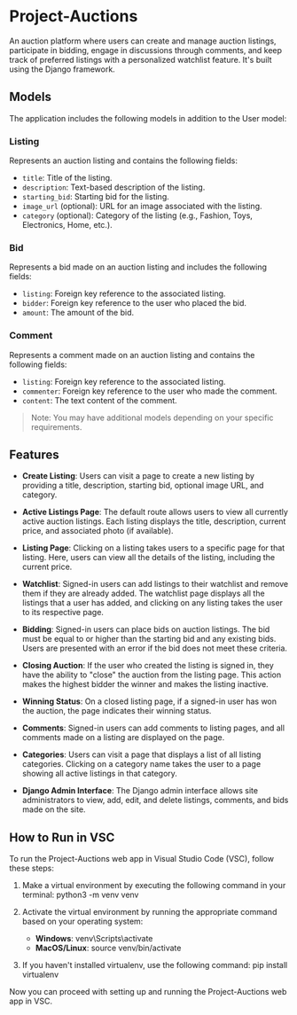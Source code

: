 # Project-Auctions

An auction platform where users can create and manage auction listings, participate in bidding, engage in discussions through comments, and keep track of preferred listings with a personalized watchlist feature. It's built using the Django framework.

## Models

The application includes the following models in addition to the User model:

### Listing
Represents an auction listing and contains the following fields:

- `title`: Title of the listing.
- `description`: Text-based description of the listing.
- `starting_bid`: Starting bid for the listing.
- `image_url` (optional): URL for an image associated with the listing.
- `category` (optional): Category of the listing (e.g., Fashion, Toys, Electronics, Home, etc.).

### Bid
Represents a bid made on an auction listing and includes the following fields:

- `listing`: Foreign key reference to the associated listing.
- `bidder`: Foreign key reference to the user who placed the bid.
- `amount`: The amount of the bid.

### Comment
Represents a comment made on an auction listing and contains the following fields:

- `listing`: Foreign key reference to the associated listing.
- `commenter`: Foreign key reference to the user who made the comment.
- `content`: The text content of the comment.

> Note: You may have additional models depending on your specific requirements.

## Features

- **Create Listing**: Users can visit a page to create a new listing by providing a title, description, starting bid, optional image URL, and category.

- **Active Listings Page**: The default route allows users to view all currently active auction listings. Each listing displays the title, description, current price, and associated photo (if available).

- **Listing Page**: Clicking on a listing takes users to a specific page for that listing. Here, users can view all the details of the listing, including the current price.

- **Watchlist**: Signed-in users can add listings to their watchlist and remove them if they are already added. The watchlist page displays all the listings that a user has added, and clicking on any listing takes the user to its respective page.

- **Bidding**: Signed-in users can place bids on auction listings. The bid must be equal to or higher than the starting bid and any existing bids. Users are presented with an error if the bid does not meet these criteria.

- **Closing Auction**: If the user who created the listing is signed in, they have the ability to "close" the auction from the listing page. This action makes the highest bidder the winner and makes the listing inactive.

- **Winning Status**: On a closed listing page, if a signed-in user has won the auction, the page indicates their winning status.

- **Comments**: Signed-in users can add comments to listing pages, and all comments made on a listing are displayed on the page.

- **Categories**: Users can visit a page that displays a list of all listing categories. Clicking on a category name takes the user to a page showing all active listings in that category.

- **Django Admin Interface**: The Django admin interface allows site administrators to view, add, edit, and delete listings, comments, and bids made on the site.

## How to Run in VSC
To run the Project-Auctions web app in Visual Studio Code (VSC), follow these steps:

1. Make a virtual environment by executing the following command in your terminal:
  python3 -m venv venv

2. Activate the virtual environment by running the appropriate command based on your operating system:
   - **Windows**:
      venv\Scripts\activate
   - **MacOS/Linux**:
      source venv/bin/activate
      
3. If you haven't installed virtualenv, use the following command:
  pip install virtualenv
  
  
Now you can proceed with setting up and running the Project-Auctions web app in VSC.

